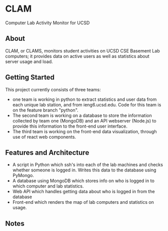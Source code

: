 # CLAM

Computer Lab Activity Monitor for UCSD

## About

CLAM, or CLAMS, monitors student activities on UCSD CSE Basement Lab computers; it provides data on active users as well as statistics about server usage and load.

## Getting Started

This project currently consists of three teams:

 - one team is working in python to extract statistics and user data from each unique lab station, and from ieng6.ucsd.edu. Code for this team is on the feature branch "python".
 - The second team is working on a database to store the information collected by team one (MongoDB) and an API webserver (Node.js) to provide this information to the front-end user interface.
 - The third team is working on the front-end data visualization, through use of react web components.

## Features and Architecture
- A script in Python which ssh's into each of the lab machines and checks
  whether someone is logged in. Writes this data to the database using PyMongo.
- A database using MongoDB which stores info on who is logged in to which
  computer and lab statistics.
- Web API which handles getting data about who is logged in from the database
- Front-end which renders the map of lab computers and statistics on usage.

## Notes
